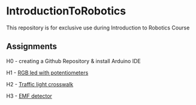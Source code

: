 # IntroductionToRobotics


This repository is for exclusive use during Introduction to Robotics Course


## Assignments

H0 - creating a Github Repository & install Arduino IDE

H1 - [RGB led with potentiometers](https://github.com/alexandraburu23/IntroductionToRobotics/tree/main/Homework1)

H2 - [Traffic light crosswalk](https://github.com/alexandraburu23/IntroductionToRobotics/tree/main/Homework2)

H3 - [EMF detector](https://github.com/alexandraburu23/IntroductionToRobotics/tree/main/Homework3)
